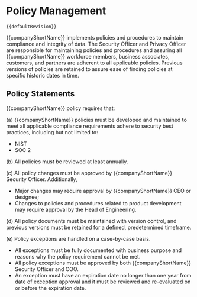 # Policy Management

`{{defaultRevision}}`

{{companyShortName}} implements policies and procedures to maintain compliance and integrity
of data. The Security Officer and Privacy Officer are responsible for
maintaining policies and procedures and assuring all {{companyShortName}} workforce members,
business associates, customers, and partners are adherent to all applicable
policies. Previous versions of policies are retained to assure ease of finding
policies at specific historic dates in time.

## Policy Statements

{{companyShortName}} policy requires that:

(a) {{companyShortName}} policies must be developed and maintained to meet all
applicable compliance requirements adhere to security best practices, including
but not limited to:

- NIST
- SOC 2

(b) All policies must be reviewed at least annually.

(c) All policy changes must be approved by {{companyShortName}} Security Officer. Additionally,

  * Major changes may require approval by {{companyShortName}} CEO or designee;
  * Changes to policies and procedures related to product development may
    require approval by the Head of Engineering.

(d) All policy documents must be maintained with version control, and previous
versions must be retained for a defined, predetermined timeframe.

(e) Policy exceptions are handled on a case-by-case basis.

  * All exceptions must be fully documented with business purpose and reasons
    why the policy requirement cannot be met.
  * All policy exceptions must be approved by both {{companyShortName}} Security Officer and COO.
  * An exception must have an expiration date no longer than one year from date
    of exception approval and it must be reviewed and re-evaluated on or before
    the expiration date.
